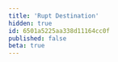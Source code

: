 ```yaml
---
title: 'Rupt Destination'
hidden: true
id: 6501a5225aa338d11164cc0f
published: false
beta: true
---
```


